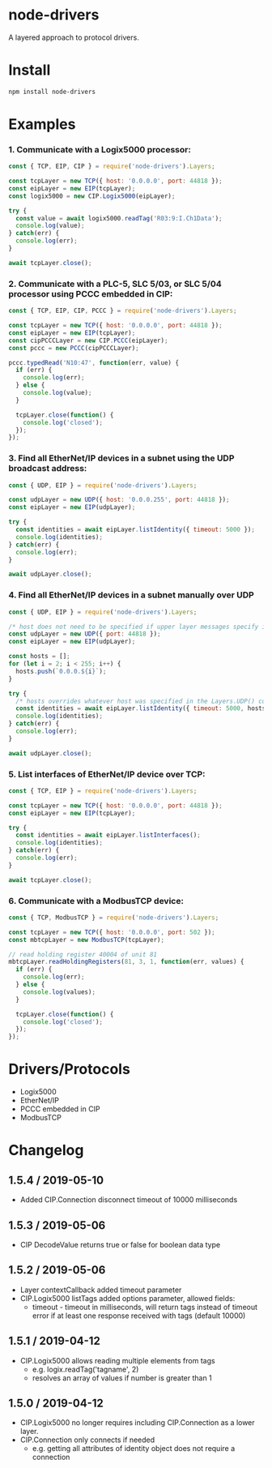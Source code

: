 # node-drivers

A layered approach to protocol drivers.

# Install

```sh
npm install node-drivers
```

# Examples

### 1. Communicate with a Logix5000 processor:

```javascript
const { TCP, EIP, CIP } = require('node-drivers').Layers;

const tcpLayer = new TCP({ host: '0.0.0.0', port: 44818 });
const eipLayer = new EIP(tcpLayer);
const logix5000 = new CIP.Logix5000(eipLayer);

try {
  const value = await logix5000.readTag('R03:9:I.Ch1Data');
  console.log(value);
} catch(err) {
  console.log(err);
}

await tcpLayer.close();
```

### 2. Communicate with a PLC-5, SLC 5/03, or SLC 5/04 processor using PCCC embedded in CIP:

```javascript
const { TCP, EIP, CIP, PCCC } = require('node-drivers').Layers;

const tcpLayer = new TCP({ host: '0.0.0.0', port: 44818 });
const eipLayer = new EIP(tcpLayer);
const cipPCCCLayer = new CIP.PCCC(eipLayer);
const pccc = new PCCC(cipPCCCLayer);

pccc.typedRead('N10:47', function(err, value) {
  if (err) {
    console.log(err);
  } else {
    console.log(value);
  }

  tcpLayer.close(function() {
    console.log('closed');
  });
});
```

### 3. Find all EtherNet/IP devices in a subnet using the UDP broadcast address:

```javascript
const { UDP, EIP } = require('node-drivers').Layers;

const udpLayer = new UDP({ host: '0.0.0.255', port: 44818 });
const eipLayer = new EIP(udpLayer);

try {
  const identities = await eipLayer.listIdentity({ timeout: 5000 });
  console.log(identities);
} catch(err) {
  console.log(err);
}

await udpLayer.close();
```

### 4. Find all EtherNet/IP devices in a subnet manually over UDP

```javascript
const { UDP, EIP } = require('node-drivers').Layers;

/* host does not need to be specified if upper layer messages specify it */
const udpLayer = new UDP({ port: 44818 });
const eipLayer = new EIP(udpLayer);

const hosts = [];
for (let i = 2; i < 255; i++) {
  hosts.push(`0.0.0.${i}`);
}

try {
  /* hosts overrides whatever host was specified in the Layers.UDP() constructor */
  const identities = await eipLayer.listIdentity({ timeout: 5000, hosts });
  console.log(identities);
} catch(err) {
  console.log(err);
}

await udpLayer.close();
```

### 5. List interfaces of EtherNet/IP device over TCP:

```javascript
const { TCP, EIP } = require('node-drivers').Layers;

const tcpLayer = new TCP({ host: '0.0.0.0', port: 44818 });
const eipLayer = new EIP(tcpLayer);

try {
  const identities = await eipLayer.listInterfaces();
  console.log(identities);
} catch(err) {
  console.log(err);
}

await tcpLayer.close();
```

### 6. Communicate with a ModbusTCP device:

```javascript
const { TCP, ModbusTCP } = require('node-drivers').Layers;

const tcpLayer = new TCP({ host: '0.0.0.0', port: 502 });
const mbtcpLayer = new ModbusTCP(tcpLayer);

// read holding register 40004 of unit 81
mbtcpLayer.readHoldingRegisters(81, 3, 1, function(err, values) {
  if (err) {
    console.log(err);
  } else {
    console.log(values);
  }

  tcpLayer.close(function() {
    console.log('closed');
  });
});
```

# Drivers/Protocols

- Logix5000
- EtherNet/IP
- PCCC embedded in CIP
- ModbusTCP

# Changelog
## 1.5.4 / 2019-05-10
  - Added CIP.Connection disconnect timeout of 10000 milliseconds
## 1.5.3 / 2019-05-06
  - CIP DecodeValue returns true or false for boolean data type
## 1.5.2 / 2019-05-06
  - Layer contextCallback added timeout parameter
  - CIP.Logix5000 listTags added options parameter, allowed fields:
    - timeout - timeout in milliseconds, will return tags instead of timeout error if at least one response received with tags (default 10000)
## 1.5.1 / 2019-04-12
  - CIP.Logix5000 allows reading multiple elements from tags
    - e.g. logix.readTag('tagname', 2)
    - resolves an array of values if number is greater than 1
## 1.5.0 / 2019-04-12
  - CIP.Logix5000 no longer requires including CIP.Connection as a lower layer.
  - CIP.Connection only connects if needed
    - e.g. getting all attributes of identity object does not require a connection
